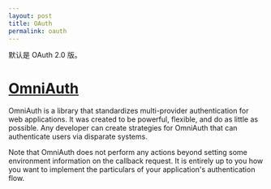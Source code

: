 ```yaml
---
layout: post
title: OAuth
permalink: oauth
---
```


默认是 OAuth 2.0 版。


# [OmniAuth](https://github.com/omniauth/omniauth)

OmniAuth is a library that standardizes multi-provider authentication for web applications. It was created to be powerful, flexible, and do as little as possible. Any developer can create strategies for OmniAuth that can authenticate users via disparate systems.

Note that OmniAuth does not perform any actions beyond setting some environment information on the callback request. It is entirely up to you how you want to implement the particulars of your application's authentication flow.
